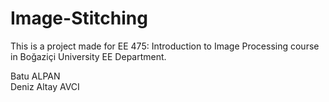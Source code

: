 # Image-Stitching

This is a project made for EE 475: Introduction to Image Processing course in Boğaziçi University EE Department.

Batu ALPAN <br />
Deniz Altay AVCI
